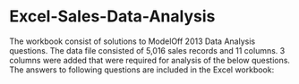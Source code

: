 # Excel-Sales-Data-Analysis

The workbook consist of solutions to ModelOff 2013 Data Analysis questions. 
The data file consisted of 5,016 sales records and 11 columns. 
3 columns were added that were required for analysis of the below questions. 
The answers to following questions are included in the Excel workbook:

